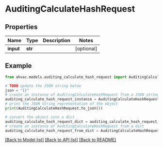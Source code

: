 # AuditingCalculateHashRequest


## Properties

Name | Type | Description | Notes
------------ | ------------- | ------------- | -------------
**input** | **str** |  | [optional] 

## Example

```python
from ahvac.models.auditing_calculate_hash_request import AuditingCalculateHashRequest

# TODO update the JSON string below
json = "{}"
# create an instance of AuditingCalculateHashRequest from a JSON string
auditing_calculate_hash_request_instance = AuditingCalculateHashRequest.from_json(json)
# print the JSON string representation of the object
print(AuditingCalculateHashRequest.to_json())

# convert the object into a dict
auditing_calculate_hash_request_dict = auditing_calculate_hash_request_instance.to_dict()
# create an instance of AuditingCalculateHashRequest from a dict
auditing_calculate_hash_request_from_dict = AuditingCalculateHashRequest.from_dict(auditing_calculate_hash_request_dict)
```
[[Back to Model list]](../README.md#documentation-for-models) [[Back to API list]](../README.md#documentation-for-api-endpoints) [[Back to README]](../README.md)


